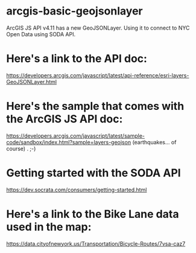 # arcgis-basic-geojsonlayer
ArcGIS JS API v4.11 has a new GeoJSONLayer. Using it to connect to NYC Open Data using SODA API.

# Here's a link to the API doc:
https://developers.arcgis.com/javascript/latest/api-reference/esri-layers-GeoJSONLayer.html

# Here's the sample that comes with the ArcGIS JS API doc:
https://developers.arcgis.com/javascript/latest/sample-code/sandbox/index.html?sample=layers-geojson
(earthquakes... of course) . ;-)

# Getting started with the SODA API
https://dev.socrata.com/consumers/getting-started.html

# Here's a link to the Bike Lane data used in the map:
https://data.cityofnewyork.us/Transportation/Bicycle-Routes/7vsa-caz7
